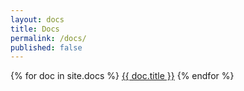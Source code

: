 ```yaml
---
layout: docs
title: Docs
permalink: /docs/
published: false
---
```




{% for doc in site.docs %}
  [{{ doc.title }}]({{doc.url}})
{% endfor %}
